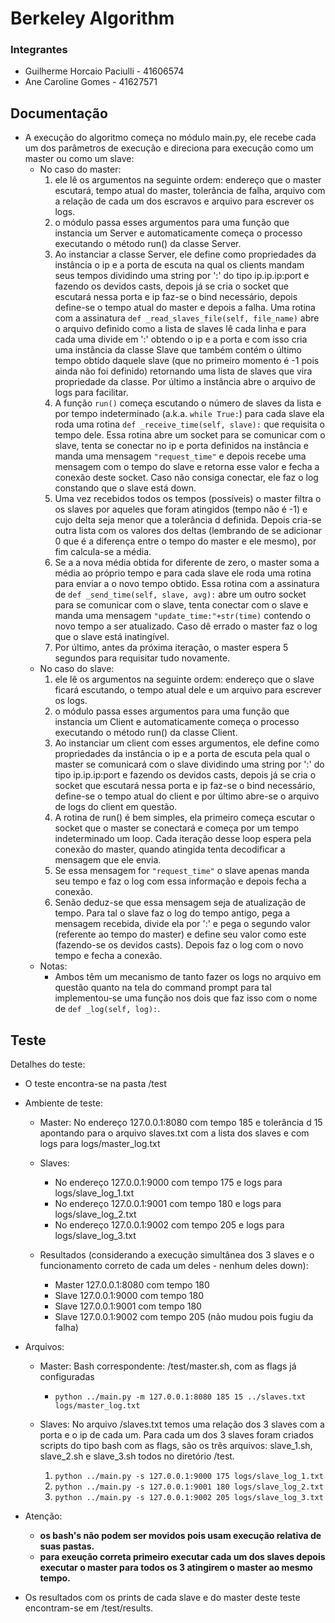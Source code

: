 # Berkeley Algorithm

### Integrantes
* Guilherme Horcaio Paciulli - 41606574
* Ane Caroline Gomes - 41627571

## Documentação
* A execução do algoritmo começa no módulo main.py, ele recebe cada um dos parâmetros de execução e direciona para execução      como um master ou como um slave:
    - No caso do master:
        1. ele lê os argumentos na seguinte ordem: endereço que o master escutará, tempo atual do master, tolerância de falha, arquivo com a relação de cada um dos escravos e arquivo para escrever os logs.
        2. o módulo passa esses argumentos para uma função que instancia um Server e automaticamente começa o processo executando o método run() da classe Server.
        3. Ao instanciar a classe Server, ele define como propriedades da instância o ip e a porta de escuta na qual os clients mandam seus tempos dividindo uma string por ':' do tipo ip.ip.ip:port e fazendo os devidos casts, depois já se cria o socket que escutará nessa porta e ip faz-se o bind necessário, depois define-se o tempo atual do master e depois a falha. Uma rotina com a assinatura ```def _read_slaves_file(self, file_name)``` abre o arquivo definido como a lista de slaves lê cada linha e para cada uma divide em ':' obtendo o ip e a porta e com isso cria uma instância da classe Slave que também contém o último tempo obtido daquele slave (que no primeiro momento é -1 pois ainda não foi definido) retornando uma lista de slaves que vira propriedade da classe. Por último a instância abre o arquivo de logs para facilitar.
        4. A função ```run()``` começa escutando o número de slaves da lista e por tempo indeterminado (a.k.a. ```while True:```) para cada slave ela roda uma rotina ```def _receive_time(self, slave):``` que requisita o tempo dele. Essa rotina abre um socket para se comunicar com o slave, tenta se conectar no ip e porta definidos na instância e manda uma mensagem ```"request_time"``` e depois recebe uma mensagem com o tempo do slave e retorna esse valor e fecha a conexão deste socket. Caso não consiga conectar, ele faz o log constando que o slave está down.
        5. Uma vez recebidos todos os tempos (possíveis) o master filtra o os slaves por aqueles que foram atingidos (tempo não é -1) e cujo delta seja menor que a tolerância d definida. Depois cria-se outra lista com os valores dos deltas (lembrando de se adicionar 0 que é a diferença entre o tempo do master e ele mesmo), por fim calcula-se a média.
        6. Se a a nova média obtida for diferente de zero, o master soma a média ao próprio tempo e para cada slave ele roda uma rotina para enviar a o novo tempo obtido. Essa rotina com a assinatura de ```def _send_time(self, slave, avg):``` abre um outro socket para se comunicar com o slave, tenta conectar com o slave e manda uma mensagem ```"update_time:"+str(time)``` contendo o novo tempo a ser atualizado. Caso dê errado o master faz o log que o slave está inatingível.
        7. Por último, antes da próxima iteração, o master espera 5 segundos para requisitar tudo novamente.
    - No caso do slave:
        1. ele lê os argumentos na seguinte ordem: endereço que o slave ficará escutando, o tempo atual dele e um arquivo para escrever os logs.
        2. o módulo passa esses argumentos para uma função que instancia um Client e automaticamente começa o processo executando o método run() da classe Client.
        3. Ao instanciar um client com esses argumentos, ele define como propriedades da instância o ip e a porta de escuta pela qual o master se comunicará com o slave dividindo uma string por ':' do tipo ip.ip.ip:port e fazendo os devidos casts, depois já se cria o socket que escutará nessa porta e ip faz-se o bind necessário, define-se o tempo atual do client e por último abre-se o arquivo de logs do client em questão.
        4. A rotina de run() é bem simples, ela primeiro começa escutar o socket que o master se conectará e começa por um tempo indeterminado um loop. Cada iteração desse loop espera pela conexão do master, quando atingida tenta decodificar a mensagem que ele envia.
        5. Se essa mensagem for ```"request_time"``` o slave apenas manda seu tempo e faz o log com essa informação e depois fecha a conexão.
        6. Senão deduz-se que essa mensagem seja de atualização de tempo. Para tal o slave faz o log do tempo antigo, pega a mensagem recebida, divide ela por ':' e pega o segundo valor (referente ao tempo do master) e define seu valor como este (fazendo-se os devidos casts). Depois faz o log com o novo tempo e fecha a conexão.
    - Notas:
        * Ambos têm um mecanismo de tanto fazer os logs no arquivo em questão quanto na tela do command prompt para tal implementou-se uma função nos dois que faz isso com o nome de ```def _log(self, log):```.

## Teste
Detalhes do teste:

* O teste encontra-se na pasta /test

* Ambiente de teste:
    - Master:
      No endereço 127.0.0.1:8080 com tempo 185 e tolerância d 15 apontando para
      o arquivo slaves.txt com a lista dos slaves e com logs para
      logs/master_log.txt
    - Slaves:
        - No endereço 127.0.0.1:9000 com tempo 175 e logs para logs/slave_log_1.txt
        - No endereço 127.0.0.1:9001 com tempo 180 e logs para logs/slave_log_2.txt
        - No endereço 127.0.0.1:9002 com tempo 205 e logs para logs/slave_log_3.txt

    - Resultados (considerando a execução simultânea dos 3 slaves e o
      funcionamento correto de cada um deles - nenhum deles down):
        - Master 127.0.0.1:8080 com tempo 180
        - Slave  127.0.0.1:9000 com tempo 180
        - Slave  127.0.0.1:9001 com tempo 180
        - Slave  127.0.0.1:9002 com tempo 205 (não mudou pois fugiu da falha)

* Arquivos:
    - Master: Bash correspondente: /test/master.sh, com as flags já
      configuradas
        * ```python ../main.py -m 127.0.0.1:8080 185 15 ../slaves.txt logs/master_log.txt```

    - Slaves: No arquivo /slaves.txt temos uma relação dos 3 slaves com a porta
      e o ip de cada um. Para cada um dos 3 slaves foram criados scripts do
      tipo bash com as flags, são os três arquivos: slave_1.sh, slave_2.sh e
      slave_3.sh todos no diretório /test.
        1. ```python ../main.py -s 127.0.0.1:9000 175 logs/slave_log_1.txt```
        2. ```python ../main.py -s 127.0.0.1:9001 180 logs/slave_log_2.txt```
        3. ```python ../main.py -s 127.0.0.1:9002 205 logs/slave_log_3.txt```

* Atenção:
    - **os bash's não podem ser movidos pois usam execução relativa de suas pastas.**
    - **para exeução correta primeiro executar cada um dos slaves depois executar o master para todos os 3 atingirem o master ao mesmo tempo.**

* Os resultados com os prints de cada slave e do master deste teste encontram-se em /test/results.
